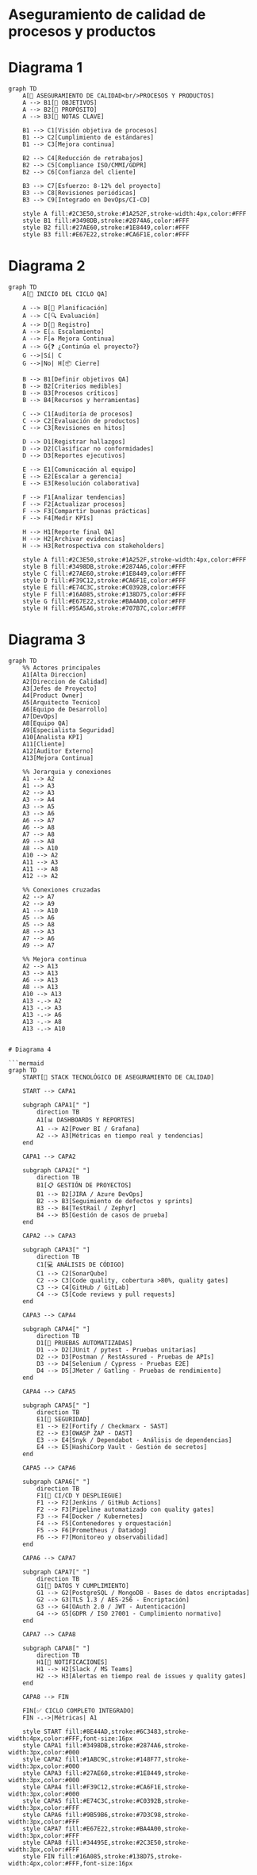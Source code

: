 # Aseguramiento de calidad de procesos y productos

# Diagrama 1

```mermaid
graph TD
    A[🎯 ASEGURAMIENTO DE CALIDAD<br/>PROCESOS Y PRODUCTOS]
    A --> B1[📌 OBJETIVOS]
    A --> B2[🎯 PROPÓSITO]
    A --> B3[📝 NOTAS CLAVE]

    B1 --> C1[Visión objetiva de procesos]
    B1 --> C2[Cumplimiento de estándares]
    B1 --> C3[Mejora continua]

    B2 --> C4[Reducción de retrabajos]
    B2 --> C5[Compliance ISO/CMMI/GDPR]
    B2 --> C6[Confianza del cliente]

    B3 --> C7[Esfuerzo: 8-12% del proyecto]
    B3 --> C8[Revisiones periódicas]
    B3 --> C9[Integrado en DevOps/CI-CD]

    style A fill:#2C3E50,stroke:#1A252F,stroke-width:4px,color:#FFF
    style B1 fill:#3498DB,stroke:#2874A6,color:#FFF
    style B2 fill:#27AE60,stroke:#1E8449,color:#FFF
    style B3 fill:#E67E22,stroke:#CA6F1E,color:#FFF

```

# Diagrama 2

```mermaid
graph TD
    A[🎯 INICIO DEL CICLO QA]

    A --> B[📘 Planificación]
    A --> C[🔍 Evaluación]
    A --> D[📝 Registro]
    A --> E[⚠️ Escalamiento]
    A --> F[♻️ Mejora Continua]
    A --> G{❓ ¿Continúa el proyecto?}
    G -->|Sí| C
    G -->|No| H[📦 Cierre]

    B --> B1[Definir objetivos QA]
    B --> B2[Criterios medibles]
    B --> B3[Procesos críticos]
    B --> B4[Recursos y herramientas]

    C --> C1[Auditoría de procesos]
    C --> C2[Evaluación de productos]
    C --> C3[Revisiones en hitos]

    D --> D1[Registrar hallazgos]
    D --> D2[Clasificar no conformidades]
    D --> D3[Reportes ejecutivos]

    E --> E1[Comunicación al equipo]
    E --> E2[Escalar a gerencia]
    E --> E3[Resolución colaborativa]

    F --> F1[Analizar tendencias]
    F --> F2[Actualizar procesos]
    F --> F3[Compartir buenas prácticas]
    F --> F4[Medir KPIs]

    H --> H1[Reporte final QA]
    H --> H2[Archivar evidencias]
    H --> H3[Retrospectiva con stakeholders]

    style A fill:#2C3E50,stroke:#1A252F,stroke-width:4px,color:#FFF
    style B fill:#3498DB,stroke:#2874A6,color:#FFF
    style C fill:#27AE60,stroke:#1E8449,color:#FFF
    style D fill:#F39C12,stroke:#CA6F1E,color:#FFF
    style E fill:#E74C3C,stroke:#C0392B,color:#FFF
    style F fill:#16A085,stroke:#138D75,color:#FFF
    style G fill:#E67E22,stroke:#BA4A00,color:#FFF
    style H fill:#95A5A6,stroke:#707B7C,color:#FFF

```

# Diagrama 3

```mermaid
graph TD
    %% Actores principales
    A1[Alta Direccion]
    A2[Direccion de Calidad]
    A3[Jefes de Proyecto]
    A4[Product Owner]
    A5[Arquitecto Tecnico]
    A6[Equipo de Desarrollo]
    A7[DevOps]
    A8[Equipo QA]
    A9[Especialista Seguridad]
    A10[Analista KPI]
    A11[Cliente]
    A12[Auditor Externo]
    A13[Mejora Continua]

    %% Jerarquia y conexiones
    A1 --> A2
    A1 --> A3
    A2 --> A3
    A3 --> A4
    A3 --> A5
    A3 --> A6
    A6 --> A7
    A6 --> A8
    A7 --> A8
    A9 --> A8
    A8 --> A10
    A10 --> A2
    A11 --> A3
    A11 --> A8
    A12 --> A2

    %% Conexiones cruzadas
    A2 --> A7
    A2 --> A9
    A1 --> A10
    A5 --> A6
    A5 --> A8
    A8 --> A3
    A7 --> A6
    A9 --> A7

    %% Mejora continua
    A2 --> A13
    A3 --> A13
    A6 --> A13
    A8 --> A13
    A10 --> A13
    A13 -.-> A2
    A13 -.-> A3
    A13 -.-> A6
    A13 -.-> A8
    A13 -.-> A10

```

```

# Diagrama 4

```mermaid
graph TD
    START[🎯 STACK TECNOLÓGICO DE ASEGURAMIENTO DE CALIDAD]
    
    START --> CAPA1
    
    subgraph CAPA1[" "]
        direction TB
        A1[📊 DASHBOARDS Y REPORTES]
        A1 --> A2[Power BI / Grafana]
        A2 --> A3[Métricas en tiempo real y tendencias]
    end
    
    CAPA1 --> CAPA2
    
    subgraph CAPA2[" "]
        direction TB
        B1[📋 GESTIÓN DE PROYECTOS]
        B1 --> B2[JIRA / Azure DevOps]
        B2 --> B3[Seguimiento de defectos y sprints]
        B3 --> B4[TestRail / Zephyr]
        B4 --> B5[Gestión de casos de prueba]
    end
    
    CAPA2 --> CAPA3
    
    subgraph CAPA3[" "]
        direction TB
        C1[💻 ANÁLISIS DE CÓDIGO]
        C1 --> C2[SonarQube]
        C2 --> C3[Code quality, cobertura >80%, quality gates]
        C3 --> C4[GitHub / GitLab]
        C4 --> C5[Code reviews y pull requests]
    end
    
    CAPA3 --> CAPA4
    
    subgraph CAPA4[" "]
        direction TB
        D1[🧪 PRUEBAS AUTOMATIZADAS]
        D1 --> D2[JUnit / pytest - Pruebas unitarias]
        D2 --> D3[Postman / RestAssured - Pruebas de APIs]
        D3 --> D4[Selenium / Cypress - Pruebas E2E]
        D4 --> D5[JMeter / Gatling - Pruebas de rendimiento]
    end
    
    CAPA4 --> CAPA5
    
    subgraph CAPA5[" "]
        direction TB
        E1[🔐 SEGURIDAD]
        E1 --> E2[Fortify / Checkmarx - SAST]
        E2 --> E3[OWASP ZAP - DAST]
        E3 --> E4[Snyk / Dependabot - Análisis de dependencias]
        E4 --> E5[HashiCorp Vault - Gestión de secretos]
    end
    
    CAPA5 --> CAPA6
    
    subgraph CAPA6[" "]
        direction TB
        F1[🚀 CI/CD Y DESPLIEGUE]
        F1 --> F2[Jenkins / GitHub Actions]
        F2 --> F3[Pipeline automatizado con quality gates]
        F3 --> F4[Docker / Kubernetes]
        F4 --> F5[Contenedores y orquestación]
        F5 --> F6[Prometheus / Datadog]
        F6 --> F7[Monitoreo y observabilidad]
    end
    
    CAPA6 --> CAPA7
    
    subgraph CAPA7[" "]
        direction TB
        G1[💾 DATOS Y CUMPLIMIENTO]
        G1 --> G2[PostgreSQL / MongoDB - Bases de datos encriptadas]
        G2 --> G3[TLS 1.3 / AES-256 - Encriptación]
        G3 --> G4[OAuth 2.0 / JWT - Autenticación]
        G4 --> G5[GDPR / ISO 27001 - Cumplimiento normativo]
    end
    
    CAPA7 --> CAPA8
    
    subgraph CAPA8[" "]
        direction TB
        H1[🔔 NOTIFICACIONES]
        H1 --> H2[Slack / MS Teams]
        H2 --> H3[Alertas en tiempo real de issues y quality gates]
    end
    
    CAPA8 --> FIN
    
    FIN[✅ CICLO COMPLETO INTEGRADO]
    FIN -.->|Métricas| A1
    
    style START fill:#8E44AD,stroke:#6C3483,stroke-width:4px,color:#FFF,font-size:16px
    style CAPA1 fill:#3498DB,stroke:#2874A6,stroke-width:3px,color:#000
    style CAPA2 fill:#1ABC9C,stroke:#148F77,stroke-width:3px,color:#000
    style CAPA3 fill:#27AE60,stroke:#1E8449,stroke-width:3px,color:#000
    style CAPA4 fill:#F39C12,stroke:#CA6F1E,stroke-width:3px,color:#000
    style CAPA5 fill:#E74C3C,stroke:#C0392B,stroke-width:3px,color:#FFF
    style CAPA6 fill:#9B59B6,stroke:#7D3C98,stroke-width:3px,color:#FFF
    style CAPA7 fill:#E67E22,stroke:#BA4A00,stroke-width:3px,color:#FFF
    style CAPA8 fill:#34495E,stroke:#2C3E50,stroke-width:3px,color:#FFF
    style FIN fill:#16A085,stroke:#138D75,stroke-width:4px,color:#FFF,font-size:16px
```
    
